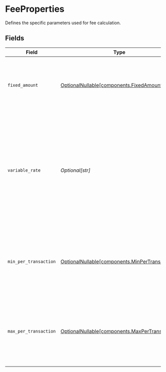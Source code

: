 # FeeProperties

Defines the specific parameters used for fee calculation.


## Fields

| Field                                                                                                                                                  | Type                                                                                                                                                   | Required                                                                                                                                               | Description                                                                                                                                            | Example                                                                                                                                                |
| ------------------------------------------------------------------------------------------------------------------------------------------------------ | ------------------------------------------------------------------------------------------------------------------------------------------------------ | ------------------------------------------------------------------------------------------------------------------------------------------------------ | ------------------------------------------------------------------------------------------------------------------------------------------------------ | ------------------------------------------------------------------------------------------------------------------------------------------------------ |
| `fixed_amount`                                                                                                                                         | [OptionalNullable[components.FixedAmount]](../../models/components/fixedamount.md)                                                                     | :heavy_minus_sign:                                                                                                                                     | A fixed fee that is applied to the amount of each transaction in the `fixed` and `blended` fee models.                                                 |                                                                                                                                                        |
| `variable_rate`                                                                                                                                        | *Optional[str]*                                                                                                                                        | :heavy_minus_sign:                                                                                                                                     | A percentage fee that is applied to the amount of each transaction in the `blended` fee model, expressed as a decimal. <br/><br/>For example, 0.05% is '0.05'. | 0.05                                                                                                                                                   |
| `min_per_transaction`                                                                                                                                  | [OptionalNullable[components.MinPerTransaction]](../../models/components/minpertransaction.md)                                                         | :heavy_minus_sign:                                                                                                                                     | Specifies the minimum allowable spending for a single transaction, working as a transaction floor.                                                     |                                                                                                                                                        |
| `max_per_transaction`                                                                                                                                  | [OptionalNullable[components.MaxPerTransaction]](../../models/components/maxpertransaction.md)                                                         | :heavy_minus_sign:                                                                                                                                     | Specifies the maximum allowable spending for a single transaction, working as a transaction ceiling.                                                   |                                                                                                                                                        |